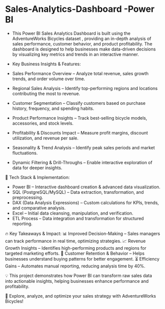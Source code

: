 # Sales-Analytics-Dashboard -Power BI

- This Power BI Sales Analytics Dashboard is built using the AdventureWorks Bicycles dataset , providing an in-depth analysis of sales performance, customer behavior, and product profitability. The dashboard is designed to help businesses make data-driven decisions by visualizing key metrics and trends in an interactive manner.

-  Key Business Insights & Features:
- Sales Performance Overview – Analyze total revenue, sales growth trends, and order volume over time.
- Regional Sales Analysis – Identify top-performing regions and locations contributing the most to revenue.
- Customer Segmentation – Classify customers based on purchase history, frequency, and spending habits.
- Product Performance Insights – Track best-selling bicycle models, accessories, and stock levels.
- Profitability & Discounts Impact – Measure profit margins, discount utilization, and revenue per sale.
- Seasonality & Trend Analysis – Identify peak sales periods and market fluctuations.
- Dynamic Filtering & Drill-Throughs – Enable interactive exploration of data for deeper insights.

🚀 Tech Stack & Implementation:
 -  Power BI – Interactive dashboard creation & advanced data visualization.
 -   SQL (PostgreSQL/MySQL) – Data extraction, transformation, and preprocessing.
 -  DAX (Data Analysis Expressions) – Custom calculations for KPIs, trends, and comparative analysis.
 -  Excel – Initial data cleansing, manipulation, and verification.
 -  ETL Process – Data integration and transformation for structured reporting.

🔥 Key Takeaways & Impact:
📊 Improved Decision-Making – Sales managers can track performance in real time, optimizing strategies.
📈 Revenue Growth Insights – Identifies high-performing products and regions for targeted marketing efforts.
🛒 Customer Retention & Behavior – Helps businesses understand buying patterns for better engagement.
⏳ Efficiency Gains – Automates manual reporting, reducing analysis time by 40%.

💡 This project demonstrates how Power BI can transform raw sales data into actionable insights, helping businesses enhance performance and profitability.

🚀 Explore, analyze, and optimize your sales strategy with AdventureWorks Bicycles!
